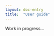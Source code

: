 ```yaml
---
layout: doc-entry
title:  "User guide"
---
```


Work in progress...

<!---
    TODO Add content

    how to setup? -> get started
    guidance for the web interface...
    missing a feature? open github issue
-->